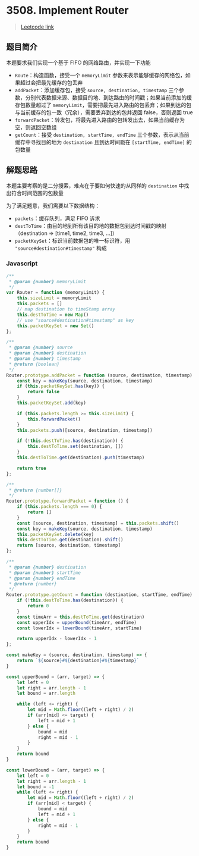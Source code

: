 # 3508. Implement Router

> [Leetcode link](https://leetcode.com/problems/implement-router)

## 题目简介

本题要求我们实现一个基于 FIFO 的网络路由，并实现一下功能

- `Route`：构造函数，接受一个 `memoryLimit` 参数来表示能够缓存的网络包，如果超过会把最先缓存的包丢弃
- `addPacket`：添加缓存包，接受 `source, destination, timestamp` 三个参数，分别代表数据来源、数据目的地、到达路由的时间戳；如果当前添加的缓存包数量超过了 `memoryLimit`，需要把最先进入路由的包丢弃；如果到达的包与当前缓存的包一致（冗余），需要丢弃到达的包并返回 false，否则返回 true
- `forwardPacket`：转发包，将最先进入路由的包转发出去，如果当前缓存为空，则返回空数组
- `getCount`：接受 `destination, startTime, endTime` 三个参数，表示从当前缓存中寻找目的地为 `destination` 且到达时间戳在 `[startTime, endTime]` 的包数量

## 解题思路

本题主要考察的是二分搜索，难点在于要如何快速的从同样的 `destination` 中找出符合时间范围的包数量

为了满足题意，我们需要以下数据结构：

- `packets`：缓存队列，满足 FIFO 诉求
- `destToTime`：由目的地到所有该目的地的数据包到达时间戳的映射（destination => [time1, time2, time3, ...]）
- `packetKeySet`：标识当前数据包的唯一标识符，用 `"source#destination#timestamp"` 构成



### Javascript

```javascript
/**
 * @param {number} memoryLimit
 */
var Router = function (memoryLimit) {
    this.sizeLimit = memoryLimit
    this.packets = []
    // map destination to timeStamp array
    this.destToTime = new Map()
    // use "source#destination#timestamp" as key
    this.packetKeySet = new Set()
};

/** 
 * @param {number} source 
 * @param {number} destination 
 * @param {number} timestamp
 * @return {boolean}
 */
Router.prototype.addPacket = function (source, destination, timestamp) {
    const key = makeKey(source, destination, timestamp)
    if (this.packetKeySet.has(key)) {
        return false
    }
    this.packetKeySet.add(key)

    if (this.packets.length >= this.sizeLimit) {
        this.forwardPacket()
    }
    this.packets.push([source, destination, timestamp])

    if (!this.destToTime.has(destination)) {
        this.destToTime.set(destination, [])
    }
    this.destToTime.get(destination).push(timestamp)

    return true
};

/**
 * @return {number[]}
 */
Router.prototype.forwardPacket = function () {
    if (this.packets.length === 0) {
        return []
    }
    const [source, destination, timestamp] = this.packets.shift()
    const key = makeKey(source, destination, timestamp)
    this.packetKeySet.delete(key)
    this.destToTime.get(destination).shift()
    return [source, destination, timestamp]
};

/** 
 * @param {number} destination 
 * @param {number} startTime 
 * @param {number} endTime
 * @return {number}
 */
Router.prototype.getCount = function (destination, startTime, endTime) {
    if (!this.destToTime.has(destination)) {
        return 0
    }
    const timeArr = this.destToTime.get(destination)
    const upperIdx = upperBound(timeArr, endTime)
    const lowerIdx = lowerBound(timeArr, startTime)

    return upperIdx - lowerIdx - 1
};

const makeKey = (source, destination, timestamp) => {
    return `${source}#${destination}#${timestamp}`
}

const upperBound = (arr, target) => {
    let left = 0
    let right = arr.length - 1
    let bound = arr.length

    while (left <= right) {
        let mid = Math.floor((left + right) / 2)
        if (arr[mid] <= target) {
            left = mid + 1
        } else {
            bound = mid
            right = mid - 1
        }
    }
    return bound
}

const lowerBound = (arr, target) => {
    let left = 0
    let right = arr.length - 1
    let bound = -1
    while (left <= right) {
        let mid = Math.floor((left + right) / 2)
        if (arr[mid] < target) {
            bound = mid
            left = mid + 1
        } else {
            right = mid - 1
        }
    }
    return bound
}
```